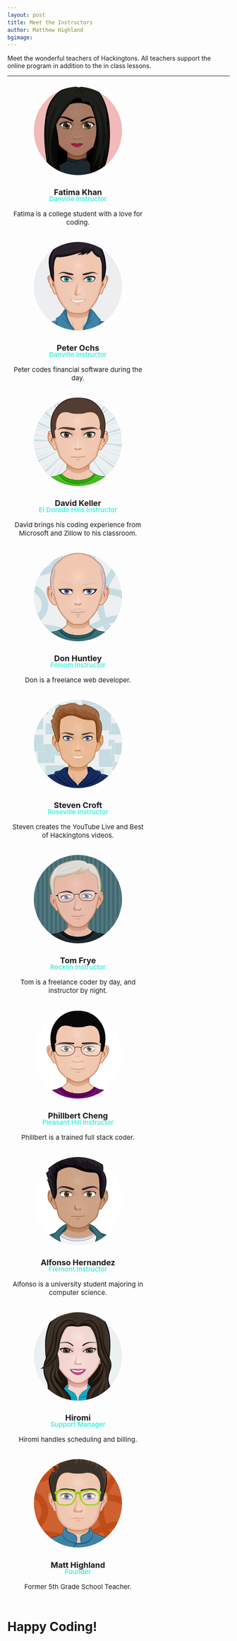 ```yaml
---
layout: post
title: Meet the Instructors
author: Matthew Highland
bgimage: 
---
```

Meet the wonderful teachers of Hackingtons.  All teachers support the online program in addition to the in class lessons.

-----

<style>
	.teacher{
		width: 300px;
		display: inline-block;
		padding: 10px;
		text-align: center;
		margin-right: 50px;
	}

	.teacher img{
		border-radius: 100px;
	}

	.teacher h2{
		font-size: 18px;
	}

	.teacher h3{
		margin-top: -20px;
		font-size: 15px;
		font-weight: 500;
		color: rgb(44, 236, 217);
	}

	.teacher p{
		font-size: 15px;
		font-weight: 400;
	}
</style>

<div class="teacher">
<img width="200" src="/images/avatars/fatima.png"><br>
<h2>Fatima Khan</h2>
<h3>Danville Instructor</h3>
<p>Fatima is a college student with a love for coding. </p>
</div>

<div class="teacher">
<img width="200" src="/images/avatars/peter.jpg"><br>
<h2>Peter Ochs</h2>
<h3>Danville Instructor</h3>
<p>Peter codes financial software during the day. </p>
</div>

<div class="teacher">
<img width="200" src="/images/avatars/david.png"><br>
<h2>David Keller</h2>
<h3>El Dorado Hills Instructor</h3>
<p>David brings his coding experience from Microsoft and Zillow to his classroom. </p>
</div>

<div class="teacher">
<img width="200" src="/images/avatars/donald.png"><br>
<h2>Don Huntley</h2>
<h3>Folsom Instructor</h3>
<p>Don is a freelance web developer. </p>
</div>
 
<div class="teacher">
<img width="200" src="/images/avatars/steven.png"><br>
<h2>Steven Croft</h2>
<h3>Roseville Instructor</h3>
<p>Steven creates the YouTube Live and Best of Hackingtons videos.</p>
</div>

<div class="teacher">
<img width="200" src="/images/avatars/tom.png"><br>
<h2>Tom Frye</h2>
<h3>Rocklin Instructor</h3>
<p>Tom is a freelance coder by day, and instructor by night.</p>
</div>

<div class="teacher">
<img width="200" src="/images/avatars/phill.png"><br>
<h2>Phillbert Cheng</h2>
<h3>Pleasant Hill Instructor</h3>
<p>Phillbert is a trained full stack coder.</p>
</div>

<div class="teacher">
<img width="200" src="/images/avatars/alfonso.png"><br>
<h2>Alfonso Hernandez</h2>
<h3>Fremont Instructor</h3>
<p>Alfonso is a university student majoring in computer science.</p>
</div>

<div class="teacher">
<img width="200" src="/images/avatars/hiromi.png"><br>
<h2>Hiromi</h2>
<h3>Support Manager</h3>
<p>Hiromi handles scheduling and billing.</p>
</div>

<div class="teacher">
<img width="200" src="/images/avatars/matt.png"><br>
<h2>Matt Highland</h2>
<h3>Founder</h3>
<p>Former 5th Grade School Teacher.</p>
</div>

# Happy Coding!
